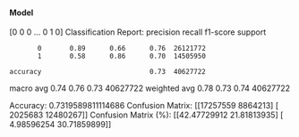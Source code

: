 #### Model
[0 0 0 ... 0 1 0]
Classification Report:
              precision    recall  f1-score   support

           0       0.89      0.66      0.76  26121772
           1       0.58      0.86      0.70  14505950

    accuracy                           0.73  40627722
   macro avg       0.74      0.76      0.73  40627722
weighted avg       0.78      0.73      0.74  40627722

Accuracy: 0.7319589811114686
Confusion Matrix:
[[17257559  8864213]
 [ 2025683 12480267]]
Confusion Matrix (%):
[[42.47729912 21.81813935]
 [ 4.98596254 30.71859899]]
